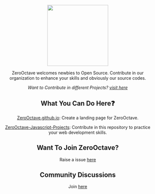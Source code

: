 <!-- ORGANISATION LOGO -->
<p align="center">
    <img src="https://github.com/ZeroOctave/ZeroOctave-Website/blob/main/assets/images/ZeroOctave.png" height="200px"  align="center"/>

<div align="center">
  
ZeroOctave welcomes newbies to Open Source. Contribute in our organization to enhance your skills and obviously our source codes. 
 
*Want to Contribute in different Projects? [visit here](https://awesomeopensource.com/)*
    

    
## What You Can Do Here❓
[ZeroOctave.github.io](https://github.com/ZeroOctave/ZeroOctave.github.io): Create a landing page for ZeroOctave.

[ZeroOctave-Javascript-Projects](https://github.com/ZeroOctave/ZeroOctave-Javascript-Projects): Contribute in this repository to practice your web development skills. 
    
## Want To Join ZeroOctave?
Raise a issue [here](https://github.com/ZeroOctave/ZeroOctave.github.io)
    
## Community Discussions
Join [here](https://github.com/ZeroOctave/ZeroOctave.github.io/discussions/6)
  

